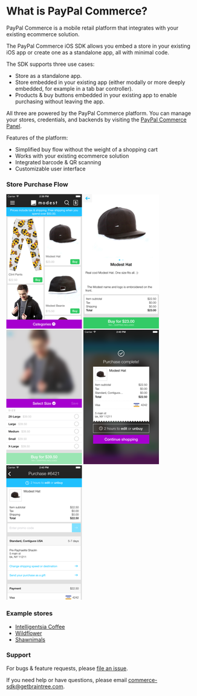# What is PayPal Commerce?

PayPal Commerce is a mobile retail platform that integrates with your existing ecommerce solution.

The PayPal Commerce iOS SDK allows you embed a store in your existing iOS app or create one as a standalone app, all with minimal code.

The SDK supports three use cases:
- Store as a standalone app.
- Store embedded in your existing app (either modally or more deeply embedded, for example in a tab bar controller).
- Products & buy buttons embedded in your existing app to enable purchasing without leaving the app.

All three are powered by the PayPal Commerce platform. You can manage your stores, credentials, and backends by visiting the [PayPal Commerce Panel](https://commerce.paypal.com/).

Features of the platform:
- Simplified buy flow without the weight of a shopping cart
- Works with your existing ecommerce solution
- Integrated barcode & QR scanning
- Customizable user interface

### Store Purchase Flow
[![Products](../screenshots/thumbs/products.png)](../screenshots/products.png?raw=true)
[![Product Detail](../screenshots/thumbs/product_detail.png)](../screenshots/product_detail.png?raw=true)
[![Product Features](../screenshots/thumbs/product_features.png)](../screenshots/product_features.png?raw=true)
[![Purchase Confirmation](../screenshots/thumbs/purchase_confirmation.png)](../screenshots/purchase_confirmation.png?raw=true)
[![Receipt](../screenshots/thumbs/receipt.png)](../screenshots/receipt.png?raw=true)



### Example stores
- [Intelligentsia Coffee](https://itunes.apple.com/us/app/intelligentsia-coffee/id404497566?mt=8)
- [Wildflower](https://itunes.apple.com/us/app/wildflower-cases-share-wildflowerlove/id719701540?mt=8)
- [Shawnimals](https://itunes.apple.com/us/app/shawnimals-shop/id842751231?mt=8)

### Support
For bugs & feature requests, please [file an issue](https://github.com/braintree/paypal-commerce-ios/issues).

If you need help or have questions, please email [commerce-sdk@getbraintree.com](mailto:commerce-sdk@getbraintree.com).
